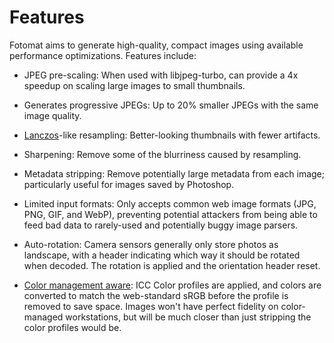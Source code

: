 Features
========

Fotomat aims to generate high-quality, compact images using available performance optimizations.  Features include:

* JPEG pre-scaling: When used with libjpeg-turbo, can provide a 4x speedup on scaling large images to small thumbnails.

* Generates progressive JPEGs: Up to 20% smaller JPEGs with the same image quality.

* [Lanczos](http://en.wikipedia.org/wiki/Lanczos_resampling)-like resampling: Better-looking thumbnails with fewer artifacts.

* Sharpening: Remove some of the blurriness caused by resampling.

* Metadata stripping: Remove potentially large metadata from each image; particularly useful for images saved by Photoshop.

* Limited input formats: Only accepts common web image formats (JPG, PNG, GIF, and WebP), preventing potential attackers from being able to feed bad data to rarely-used and potentially buggy image parsers.

* Auto-rotation: Camera sensors generally only store photos as landscape, with a header indicating which way it should be rotated when decoded. The rotation is applied and the orientation header reset.

* [Color management aware](http://en.wikipedia.org/wiki/ICC_profile): ICC Color profiles are applied, and colors are converted to match the web-standard sRGB before the profile is removed to save space.  Images won't have perfect fidelity on color-managed workstations, but will be much closer than just stripping the color profiles would be.
